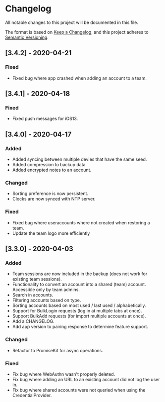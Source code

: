 # Changelog

All notable changes to this project will be documented in this file.

The format is based on [Keep a Changelog](https://keepachangelog.com/en/1.0.0/),
and this project adheres to [Semantic Versioning](https://semver.org/spec/v2.0.0.html).

## [3.4.2] - 2020-04-21

### Fixed

- Fixed bug where app crashed when adding an account to a team.

## [3.4.1] - 2020-04-18

### Fixed

- Fixed push messages for iOS13.

## [3.4.0] - 2020-04-17

### Added

- Added syncing between multiple devies that have the same seed.
- Added compression to backup data
- Added encrypted notes to an account.

### Changed

- Sorting preference is now persistent.
- Clocks are now synced with NTP server.

### Fixed

- Fixed bug where useraccounts where not created when restoring a team.
- Update the team logo more efficiently

## [3.3.0] - 2020-04-03

### Added

- Team sessions are now included in the backup (does not work for existing team sessions).
- Functionality to convert an account into a shared (team) account. Accessible only by team admins.
- Search in accounts.
- Filtering accounts based on type.
- Sorting accounts based on most used / last used / alphabetically.
- Support for BulkLogin requests (log in at multiple tabs at once).
- Support BulkAdd requests (for import multiple accounts at once).
- Add a CHANGELOG.
- Add app version to pairing response to determine feature support.

### Changed

- Refactor to PromiseKit for async operations.

### Fixed

- Fix bug where WebAuthn wasn't properly deleted.
- Fix bug where adding an URL to an existing account did not log the user in.
- Fix bug where shared accounts were not queried when using the CredentialProvider.
